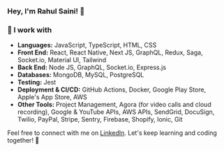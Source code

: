 


### Hey, I'm Rahul Saini! 👋


### 🚀 I work with

- **Languages:** JavaScript, TypeScript, HTML, CSS
- **Front End:** React, React Native, Next JS, GraphQL, Redux, Saga, Socket.io, Material UI, Tailwind
- **Back End:** Node JS, GraphQL, Socket.io, Express.js
- **Databases:** MongoDB, MySQL, PostgreSQL
- **Testing:** Jest
- **Deployment & CI/CD:** GitHub Actions, Docker, Google Play Store, Apple's App Store, AWS
- **Other Tools:** Project Management, Agora (for video calls and cloud recording), Google & YouTube APIs, AWS APIs, SendGrid, DocuSign, Twilio, PayPal, Stripe, Sentry, Firebase, Shopify, Ionic, Git


 

  
Feel free to connect with me on [LinkedIn](https://www.linkedin.com/in/rahul-saini-profile/). Let's keep learning and coding together! 🚀

